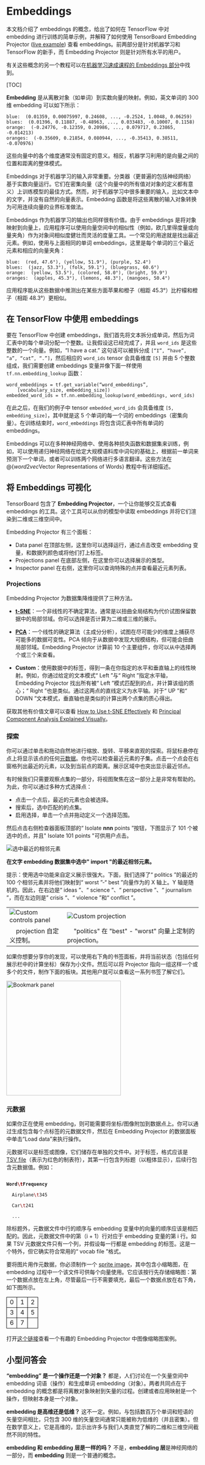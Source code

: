 # Embeddings

本文档介绍了 embeddings 的概念，给出了如何在 TensorFlow 中对 embedding 进行训练的简单示例，并解释了如何使用 TensorBoard Embedding Projector ([live example](http://projector.tensorflow.org)) 查看 embeddings。前两部分是针对机器学习和 TensorFlow 的新手，而 Embedding Projector 则是针对所有水平的用户。

有关这些概念的另一个教程可以在[机器学习速成课程的 Embeddings 部分](https://developers.google.com/machine-learning/crash-course/embeddings/video-lecture)中找到。

[TOC]

**Embedding** 是从离散对象（如单词）到实数向量的映射。例如，英文单词的 300 维 embedding 可以如下所示：

```
blue:  (0.01359, 0.00075997, 0.24608, ..., -0.2524, 1.0048, 0.06259)
blues:  (0.01396, 0.11887, -0.48963, ..., 0.033483, -0.10007, 0.1158)
orange:  (-0.24776, -0.12359, 0.20986, ..., 0.079717, 0.23865, -0.014213)
oranges:  (-0.35609, 0.21854, 0.080944, ..., -0.35413, 0.38511, -0.070976)
```

这些向量中的各个维度通常没有固定的意义。相反，机器学习利用的是向量之间的位置和距离的整体模式。

Embeddings 对于机器学习的输入非常重要。分类器（更普遍的包括神经网络）基于实数向量运行。它们在密集向量（这个向量中的所有值对对象的定义都有意义）上训练模型的最佳方式。然而，对于机器学习中很多重要的输入，比如文本中的文字，并没有自然的向量表示。Embedding 函数是将这些离散的输入对象转换为可用连续向量的业界标准做法。

Embeddings 作为机器学习的输出也同样很有价值。由于 embeddings 是将对象映射到向量上，应用程序可以使用向量空间中的相似性（例如，欧几里得度量或向量夹角）作为对象间相似度健壮而灵活的度量工具。一个常见的用途就是找出最近元素。例如，使用与上面相同的单词 embeddings，这里是每个单词的三个最近元素和相应的向量夹角：

```
blue:  (red, 47.6°), (yellow, 51.9°), (purple, 52.4°)
blues:  (jazz, 53.3°), (folk, 59.1°), (bluegrass, 60.6°)
orange:  (yellow, 53.5°), (colored, 58.0°), (bright, 59.9°)
oranges:  (apples, 45.3°), (lemons, 48.3°), (mangoes, 50.4°)
```

应用程序能从这些数据中推测出在某些方面苹果和橙子（相距 45.3°）比柠檬和橙子（相距 48.3°）更相似。

## 在 TensorFlow 中使用 embeddings

要在 TensorFlow 中创建 embeddings，我们首先将文本拆分成单词，然后为词汇表中的每个单词分配一个整数。让我假设这已经完成了，并且 `word_ids` 是这些整数的一个向量。例如，“I have a cat.” 这句话可以被拆分成 `[“I”, “have”, “a”, “cat”, “.”]`，然后相应的 `word_ids` tensor 会具备维度 `[5]` 并由 5 个整数组成，我们需要创建 embeddings 变量并像下面一样使用 `tf.nn.embedding_lookup` 函数：

```
word_embeddings = tf.get_variable(“word_embeddings”,
    [vocabulary_size, embedding_size])
embedded_word_ids = tf.nn.embedding_lookup(word_embeddings, word_ids)
```

在此之后，在我们的例子中 tensor `embedded_word_ids` 会具备维度 `[5, embedding_size]`，其中就是这 5 个单词的每一个词的 embeddings（密集向量）。在训练结束时，`word_embeddings` 将包含词汇表中所有单词的 embeddings。

Embeddings 可以在多种神经网络中、使用各种损失函数和数据集来训练，例如，可以使用递归神经网络在给定大规模语料库中词句的基础上，根据前一单词来预测下一个单词，或者可以训练两个网络进行多语言翻译。这些方法在 @{$word2vec$Vector Representations of Words} 教程中有详细描述。

## 将 Embeddings 可视化

TensorBoard 包含了 **Embedding Projector**，一个让你能够交互式查看 embeddings 的工具。这个工具可以从你的模型中读取 embeddings 并将它们渲染到二维或三维空间中。

Embedding Projector 有三个面板：

- Data panel 在顶部左侧，这里你可以选择运行，通过点击改变 embedding 变量，和数据列颜色或将他们打上标签。
- Projections panel 在底部左侧，在这里你可以选择展示的类型。
- Inspector panel 在右侧，这里你可以查询特殊的点并查看最近元素列表。

### Projections
Embedding Projector 为数据集降维提供了三种方法。

- **[t-SNE](https://en.wikipedia.org/wiki/T-distributed_stochastic_neighbor_embedding)**：一个非线性的不确定算法，通常是以扭曲全局结构为代价试图保留数据中的局部邻域。你可以选择是否计算为二维或三维的展示。

- **[PCA](https://en.wikipedia.org/wiki/Principal_component_analysis)**：一个线性的确定算法（主成分分析），试图在尽可能少的维度上捕获尽可能多的数据可变性。PCA 倾向于从数据中发现大规模结构，但可能会扭曲局部邻域。Embedding Projector 计算前 10 个主要组件，你可以从中选择两个或三个来查看。

- **Custom**：使用数据中的标签，得到一条在你指定的水平和垂直轴上的线性映射。例如，你通过给定的文本模式“ Left ”与“ Right ”指定水平轴，Embedding Projector 找出所有被“ Left ”模式匹配到的点，并计算该组的质心；“ Right ”也是类似。通过这两点的直线定义为水平轴。对于“ UP ”和“ DOWN ”文本模式，垂直轴也是类似的计算出两个点集的质心得出。

获取其他有价值文章可以查看 [How to Use t-SNE Effectively](https://distill.pub/2016/misread-tsne/) 和 [Principal Component Analysis Explained Visually](http://setosa.io/ev/principal-component-analysis/)。

### 探索

你可以通过单击和拖动自然地进行缩放、旋转、平移来直观的探索。将鼠标悬停在点上将显示该点的任何[元数据](#元数据)。你也可以检查最近元素的子集。点击一个点会在右窗格列出最近的元素，以及到当前点的距离。展示区域中也突出显示最近邻点。

有时候我们只需要观察点集的一部分，将视图聚焦在这一部分上是非常有帮助的。为此，你可以通过多种方式选择点：

- 点击一个点后，最近的元素也会被选择。
- 搜索后，选中匹配的的点集。
- 启用选择，单击一个点并拖动定义一个选择范围。

然后点击右侧检查器面板顶部的“ Isolate **nnn** points ”按钮，下图显示了 101 个被选中的点，并且" Isolate 101 points "可供用户点击。

![选中最近的相邻元素](https://www.tensorflow.org/images/embedding-nearest-points.png "Selection of nearest neighbors")

**在文字 embedding 数据集中选中" import "的最近相邻元素。**

提示：使用选中功能来自定义展示很强大。下面，我们选择了“ politics ”的最近的 100 个相邻元素并将他们映射到“ worst ”-“ best ”向量作为的 X 轴上。Y 轴是随机的。因此，在右边是“ ideas ”、“ science ”、“ perspective ”、“ journalism ”，而在左边则是” crisis “、“ violence ”和“ conflict ”。

<table width="100%;">
  <tr>
    <td style="width: 30%;">
      <img src="https://www.tensorflow.org/images/embedding-custom-controls.png" alt="Custom controls panel" title="Custom controls panel" />
    </td>
    <td style="width: 70%;">
      <img src="https://www.tensorflow.org/images/embedding-custom-projection.png" alt="Custom projection" title="Custom projection" />
    </td>
  </tr>
  <tr>
    <td style="width: 30%;">
      projection 自定义控制。
    </td>
    <td style="width: 70%;">
      "politics" 在 "best" - "worst" 向量上定制的 projection。
    </td>
  </tr>
</table>

如果你想要分享你的发现，可以使用右下角的书签面板，并将当前状态（包括任何展示栏中的计算坐标）保存为小文件。然后可以将  Projector 指向一组这样一个或多个的文件，制作下面的板块。其他用户就可以查看这一系列书签了解它们。

<img src="https://www.tensorflow.org/images/embedding-bookmark.png" alt="Bookmark panel" style="width:300px;">

### 元数据

如果你正在使用 embedding，则可能需要将坐标/图像附加到数据点上。你可以通过生成包含每个点标签的元数据文件，然后在 Embedding Projector 的数据面板中单击“Load data”来执行操作。

元数据可以是标签或图像，它们储存在单独的文件中。对于标签，格式应该是 [TSV file](https://en.wikipedia.org/wiki/Tab-separated_values)（表示为红色的制表符），其第一行包含列标题（以粗体显示），后续行包含元数据值。例如：

<code>
<b>Word<span style="color:#800;">\t</span>Frequency</b><br/>
  Airplane<span style="color:#800;">\t</span>345<br/>
  Car<span style="color:#800;">\t</span>241<br/>
  ...
</code>

 除标题外，元数据文件中行的顺序与 embedding 变量中的向量的顺序应该是相匹配的。因此，元数据文件中的第（i + 1）行对应于 embedding 变量的第 i 行。如果 TSV 元数据文件只有一个列，并假设每一行都是 embedding 的标签。这是一个特外，但它确实符合常用的“ vocab file ”格式。

要将图片用作元数据，你必须制作一个 [sprite image](https://www.google.com/webhp#q=what+is+a+sprite+image)，其中包含小缩略图，在 embedding 过程中一个该文件可供每个向量使用。它应该按行先存储缩略图：第一个数据点放在左上角，尽管最后一行不需要填充，最后一个数据点放在右下角，如下图所示。

<table style="border: none;">
<tr style="background-color: transparent;">
  <td style="border: 1px solid black">0</td>
  <td style="border: 1px solid black">1</td>
  <td style="border: 1px solid black">2</td>
</tr>
<tr style="background-color: transparent;">
  <td style="border: 1px solid black">3</td>
  <td style="border: 1px solid black">4</td>
  <td style="border: 1px solid black">5</td>
</tr>
<tr style="background-color: transparent;">
  <td style="border: 1px solid black">6</td>
  <td style="border: 1px solid black">7</td>
  <td style="border: 1px solid black"></td>
</tr>
</table>

打开[这个链接]("https://www.tensorflow.org/images/embedding-mnist.mp4" )查看一个有趣的 Embedding Projector 中图像缩略图案例。

## 小型问答会

**“embedding” 是一个操作还是一个对象？**
都是，人们讨论在一个矢量空间中 embedding 词语（操作）和生成单词 embedding（对象）。两者共同点在于 embedding 的概念都是将离散对象映射到矢量的过程。创建或者应用映射是一个操作，但映射本身是一个对象。

**embedding 是高维还是低维？**
这不一定。例如，与包括数百万个单词和短语的矢量空间相比，只包含 300 维的矢量空间通常只能被称为低维的（并且密集）。但在数学意义上，它是高维的，显示出许多与我们人类直觉了解的二维和三维空间截然不同的特性。

**embedding 和 embedding 层是一样的吗？**
不是，**embedding 层**是神经网络的一部分，而 **embedding** 则是一个普通的概念。
